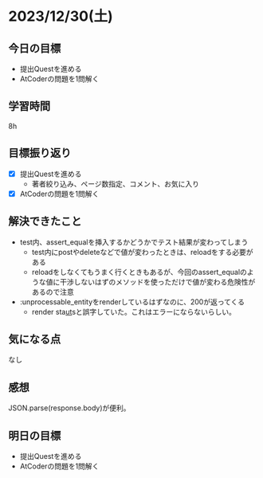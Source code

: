 # 2023/12/30(土)

## 今日の目標
* 提出Questを進める
* AtCoderの問題を1問解く

## 学習時間
8h

## 目標振り返り
* [x] 提出Questを進める
  * 著者絞り込み、ページ数指定、コメント、お気に入り
* [x] AtCoderの問題を1問解く

## 解決できたこと
- test内、assert_equalを挿入するかどうかでテスト結果が変わってしまう
  - test内にpostやdeleteなどで値が変わったときは、reloadをする必要がある
  - reloadをしなくてもうまく行くときもあるが、今回のassert_equalのような値に干渉しないはずのメソッドを使っただけで値が変わる危険性があるので注意
- :unprocessable_entityをrenderしているはずなのに、200が返ってくる
  - render sta<u>ut</u>sと誤字していた。これはエラーにならないらしい。

## 気になる点
なし

## 感想
JSON.parse(response.body)が便利。

## 明日の目標
* 提出Questを進める
* AtCoderの問題を1問解く
